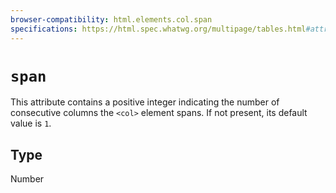 ```yaml
---
browser-compatibility: html.elements.col.span
specifications: https://html.spec.whatwg.org/multipage/tables.html#attr-col-span
---
```


# `span`

This attribute contains a positive integer indicating the number of
consecutive columns the `<col>` element spans. If not present, its
default value is `1`.

## Type

Number
